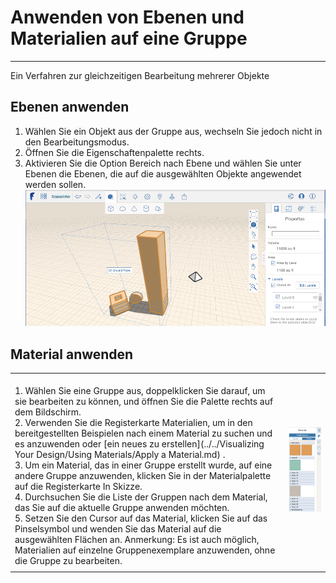 # Anwenden von Ebenen und Materialien auf eine Gruppe

---

Ein Verfahren zur gleichzeitigen Bearbeitung mehrerer Objekte

## Ebenen anwenden

1. Wählen Sie ein Objekt aus der Gruppe aus, wechseln Sie jedoch nicht in den Bearbeitungsmodus.
2. Öffnen Sie die Eigenschaftenpalette rechts.
3. Aktivieren Sie die Option Bereich nach Ebene und wählen Sie unter Ebenen die Ebenen, die auf die ausgewählten Objekte angewendet werden sollen.![](Images/GUID-54B67CF7-7902-47CB-BA90-C5C28E2207A8-low.png)
## Material anwenden

| | |
| ---- | ---- |
| <br>1. Wählen Sie eine Gruppe aus, doppelklicken Sie darauf, um sie bearbeiten zu können, und öffnen Sie die Palette rechts auf dem Bildschirm.<br>2. Verwenden Sie die Registerkarte Materialien, um in den bereitgestellten Beispielen nach einem Material zu suchen und es anzuwenden oder [ein neues zu erstellen](../../Visualizing Your Design/Using Materials/Apply a Material.md) .<br>3. Um ein Material, das in einer Gruppe erstellt wurde, auf eine andere Gruppe anzuwenden, klicken Sie in der Materialpalette auf die Registerkarte In Skizze.<br>4. Durchsuchen Sie die Liste der Gruppen nach dem Material, das Sie auf die aktuelle Gruppe anwenden möchten.<br>5. Setzen Sie den Cursor auf das Material, klicken Sie auf das Pinselsymbol und wenden Sie das Material auf die ausgewählten Flächen an. Anmerkung: Es ist auch möglich, Materialien auf einzelne Gruppenexemplare anzuwenden, ohne die Gruppe zu bearbeiten.<br> | ![](Images/GUID-5CEE0CE1-EB3D-42B6-8F2F-D80DDAF92EAC-low.png) |
| |     |

